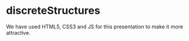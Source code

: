 # discreteStructures
We have used HTML5, CSS3 and JS for this presentation to make it more attractive.
